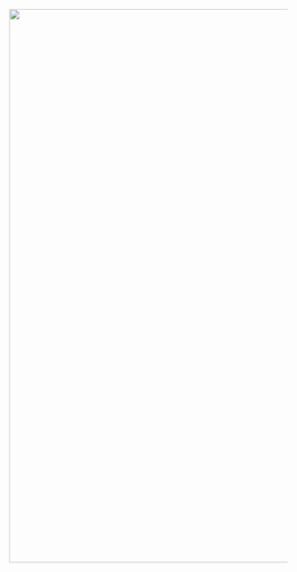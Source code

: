 <img src="https://user-images.githubusercontent.com/90699946/152516308-5bd0d0dd-8eff-4466-81c4-665814e37a37.png" width="1000">
